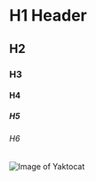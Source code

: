 # H1 Header
## H2
### H3
#### H4
##### H5
###### H6
![Image of Yaktocat](https://octodex.github.com/images/yaktocat.png)
